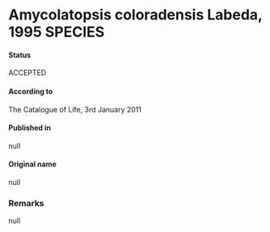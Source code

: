 # Amycolatopsis coloradensis Labeda, 1995 SPECIES

#### Status
ACCEPTED

#### According to
The Catalogue of Life, 3rd January 2011

#### Published in
null

#### Original name
null

### Remarks
null